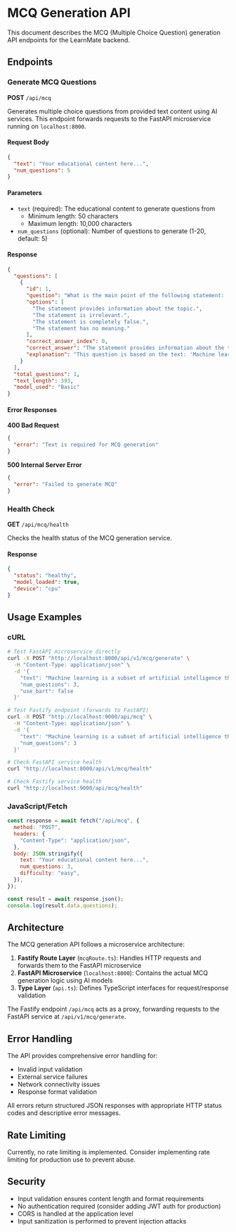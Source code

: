 # MCQ Generation API

This document describes the MCQ (Multiple Choice Question) generation API endpoints for the LearnMate backend.

## Endpoints

### Generate MCQ Questions

**POST** `/api/mcq`

Generates multiple choice questions from provided text content using AI services. This endpoint forwards requests to the FastAPI microservice running on `localhost:8000`.

#### Request Body

```json
{
  "text": "Your educational content here...",
  "num_questions": 5
}
```

#### Parameters

- `text` (required): The educational content to generate questions from
  - Minimum length: 50 characters
  - Maximum length: 10,000 characters
- `num_questions` (optional): Number of questions to generate (1-20, default: 5)

#### Response

```json
{
  "questions": [
    {
      "id": 1,
      "question": "What is the main point of the following statement: 'Machine learning is a subset of artificial intelligence...'?",
      "options": [
        "The statement provides information about the topic.",
        "The statement is irrelevant.",
        "The statement is completely false.",
        "The statement has no meaning."
      ],
      "correct_answer_index": 0,
      "correct_answer": "The statement provides information about the topic.",
      "explanation": "This question is based on the text: 'Machine learning is a subset of artificial intelligence...'"
    }
  ],
  "total_questions": 1,
  "text_length": 393,
  "model_used": "Basic"
}
```

#### Error Responses

**400 Bad Request**

```json
{
  "error": "Text is required for MCQ generation"
}
```

**500 Internal Server Error**

```json
{
  "error": "Failed to generate MCQ"
}
```

### Health Check

**GET** `/api/mcq/health`

Checks the health status of the MCQ generation service.

#### Response

```json
{
  "status": "healthy",
  "model_loaded": true,
  "device": "cpu"
}
```

## Usage Examples

### cURL

```bash
# Test FastAPI microservice directly
curl -X POST "http://localhost:8000/api/v1/mcq/generate" \
  -H "Content-Type: application/json" \
  -d '{
    "text": "Machine learning is a subset of artificial intelligence that focuses on the development of computer programs that can access data and use it to learn for themselves.",
    "num_questions": 3,
    "use_bart": false
  }'

# Test Fastify endpoint (forwards to FastAPI)
curl -X POST "http://localhost:9000/api/mcq" \
  -H "Content-Type: application/json" \
  -d '{
    "text": "Machine learning is a subset of artificial intelligence that focuses on the development of computer programs that can access data and use it to learn for themselves.",
    "num_questions": 3
  }'

# Check FastAPI service health
curl "http://localhost:8000/api/v1/mcq/health"

# Check Fastify service health
curl "http://localhost:9000/api/mcq/health"
```

### JavaScript/Fetch

```javascript
const response = await fetch("/api/mcq", {
  method: "POST",
  headers: {
    "Content-Type": "application/json",
  },
  body: JSON.stringify({
    text: "Your educational content here...",
    num_questions: 3,
    difficulty: "easy",
  }),
});

const result = await response.json();
console.log(result.data.questions);
```

## Architecture

The MCQ generation API follows a microservice architecture:

1. **Fastify Route Layer** (`mcqRoute.ts`): Handles HTTP requests and forwards them to the FastAPI microservice
2. **FastAPI Microservice** (`localhost:8000`): Contains the actual MCQ generation logic using AI models
3. **Type Layer** (`api.ts`): Defines TypeScript interfaces for request/response validation

The Fastify endpoint `/api/mcq` acts as a proxy, forwarding requests to the FastAPI service at `/api/v1/mcq/generate`.

## Error Handling

The API provides comprehensive error handling for:

- Invalid input validation
- External service failures
- Network connectivity issues
- Response format validation

All errors return structured JSON responses with appropriate HTTP status codes and descriptive error messages.

## Rate Limiting

Currently, no rate limiting is implemented. Consider implementing rate limiting for production use to prevent abuse.

## Security

- Input validation ensures content length and format requirements
- No authentication required (consider adding JWT auth for production)
- CORS is handled at the application level
- Input sanitization is performed to prevent injection attacks
